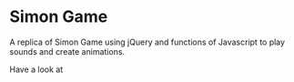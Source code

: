 # Simon Game
A replica of Simon Game using jQuery and functions of Javascript to play sounds and create animations.

Have a look at  []()
